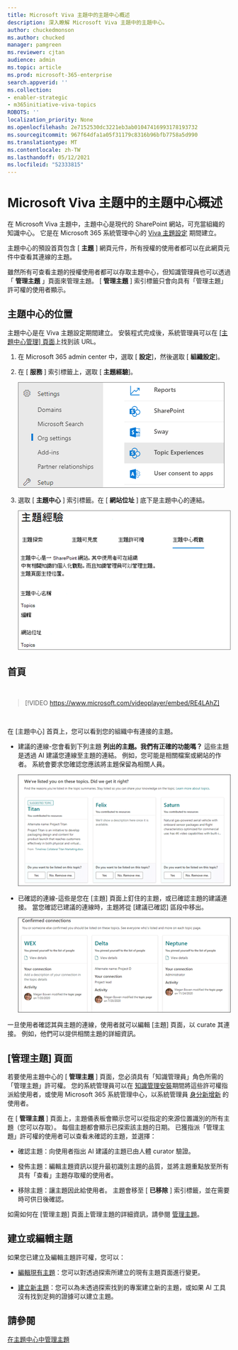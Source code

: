 ```yaml
---
title: Microsoft Viva 主題中的主題中心概述
description: 深入瞭解 Microsoft Viva 主題中的主題中心。
author: chuckedmonson
ms.author: chucked
manager: pamgreen
ms.reviewer: cjtan
audience: admin
ms.topic: article
ms.prod: microsoft-365-enterprise
search.appverid: ''
ms.collection:
- enabler-strategic
- m365initiative-viva-topics
ROBOTS: ''
localization_priority: None
ms.openlocfilehash: 2e7152530dc3221eb3ab01047416993178193732
ms.sourcegitcommit: 967f64dfa1a05f31179c8316b96bfb7758a5d990
ms.translationtype: MT
ms.contentlocale: zh-TW
ms.lasthandoff: 05/12/2021
ms.locfileid: "52333815"
---
```

# <a name="topic-center-overview-in-microsoft-viva-topics"></a>Microsoft Viva 主題中的主題中心概述

在 Microsoft Viva 主題中，主題中心是現代的 SharePoint 網站，可充當組織的知識中心。 它是在 Microsoft 365 系統管理中心的 [Viva 主題設定](set-up-topic-experiences.md) 期間建立。

主題中心的預設首頁包含 [ **主題** ] 網頁元件，所有授權的使用者都可以在此網頁元件中查看其連線的主題。 

雖然所有可查看主題的授權使用者都可以存取主題中心，但知識管理員也可以透過「 **管理主題** 」頁面來管理主題。 [ **管理主題** ] 索引標籤只會向具有「管理主題」許可權的使用者顯示。 

## <a name="where-is-my-topic-center"></a>主題中心的位置

主題中心是在 Viva 主題設定期間建立。 安裝程式完成後，系統管理員可以在 [ [主題中心管理] 頁面](./topic-experiences-administration.md#to-access-topics-management-settings)上找到該 URL。


1. 在 Microsoft 365 admin center 中，選取 [ **設定**]，然後選取 [ **組織設定**]。
2. 在 [ **服務** ] 索引標籤上，選取 [ **主題經驗**]。

    ![將人員連線至知識](../media/admin-org-knowledge-options-completed.png) 

3. 選取 [ **主題中心** ] 索引標籤。在 [ **網站位址** ] 底下是主題中心的連結。

    ![知識網路-設定](../media/knowledge-network-settings-topic-center.png) 



## <a name="home-page"></a>首頁

</br>

> [!VIDEO https://www.microsoft.com/videoplayer/embed/RE4LAhZ]  

</br>


在 [主題中心] 首頁上，您可以看到您的組織中有連接的主題。

- 建議的連線-您會看到下列主題 **列出的主題。我們有正確的功能嗎？** 這些主題是透過 AI 建議您連線至主題的連結。 例如，您可能是相關檔案或網站的作者。 系統會要求您確認您應該將主題保留為相關人員。

   ![建議的連線](../media/knowledge-management/my-topics.png) 
 
- 已確認的連線-這些是您在 [主題] 頁面上釘住的主題，或已確認主題的建議連接。 當您確認已建議的連線時，主題將從 [建議已確認] 區段中移出。
 
   ![已確認主題](../media/knowledge-management/my-topics-confirmed.png) 

一旦使用者確認其與主題的連線，使用者就可以編輯 [主題] 頁面，以 curate 其連接。 例如，他們可以提供相關主題的詳細資訊。


## <a name="manage-topics-page"></a>[管理主題] 頁面

若要使用主題中心的 [ **管理主題** ] 頁面，您必須具有「知識管理員」角色所需的「管理主題」許可權。 您的系統管理員可以在 [知識管理安裝](set-up-topic-experiences.md)期間將這些許可權指派給使用者，或使用 Microsoft 365 系統管理中心，以系統管理員 [身分新增新](topic-experiences-knowledge-rules.md) 的使用者。

在 [ **管理主題** ] 頁面上，主題儀表板會顯示您可以從指定的來源位置識別的所有主題（您可以存取）。 每個主題都會顯示已探索該主題的日期。 已獲指派「管理主題」許可權的使用者可以查看未確認的主題，並選擇：

- 確認主題：向使用者指出 AI 建議的主題已由人體 curator 驗證。

- 發佈主題：編輯主題資訊以提升最初識別主題的品質，並將主題重點放至所有具有「查看」主題存取權的使用者。
 
- 移除主題：讓主題因此給使用者。 主題會移至 [ **已移除** ] 索引標籤，並在需要時可供日後確認。 

如需如何在 [管理主題] 頁面上管理主題的詳細資訊，請參閱 [管理主題](manage-topics.md)。

## <a name="create-or-edit-a-topic"></a>建立或編輯主題

如果您已建立及編輯主題許可權，您可以：

- [編輯現有主題](edit-a-topic.md)：您可以對透過探索所建立的現有主題頁面進行變更。

- [建立新主題](create-a-topic.md)：您可以為未透過探索找到的專案建立新的主題，或如果 AI 工具沒有找到足夠的證據可以建立主題。


## <a name="see-also"></a>請參閱

[在主題中心中管理主題](manage-topics.md)

